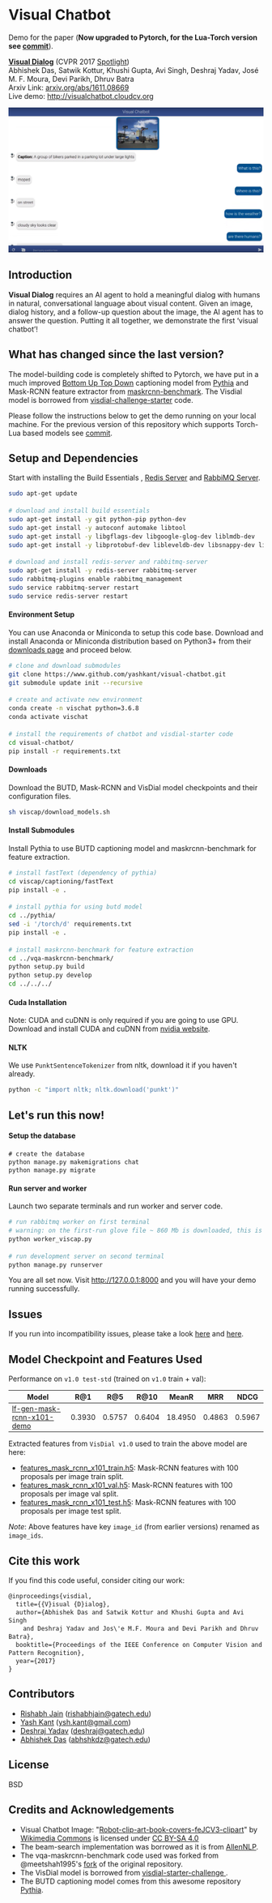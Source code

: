 
Visual Chatbot
============
Demo for the paper (**Now upgraded to Pytorch, for the Lua-Torch version see [commit](https://github.com/Cloud-CV/visual-chatbot/tree/f5db5a099cba044a6dee3830fa25a66ef4f1b08b)**). 

**[Visual Dialog][1]**  (CVPR 2017 [Spotlight][4]) </br>
Abhishek Das, Satwik Kottur, Khushi Gupta, Avi Singh, Deshraj Yadav, José M. F. Moura, Devi Parikh, Dhruv Batra  
Arxiv Link: [arxiv.org/abs/1611.08669][1]  
Live demo: http://visualchatbot.cloudcv.org

[![Visual Chatbot](chat/static/images/screenshot.png)](http://www.youtube.com/watch?v=SztC8VOWwRQ&t=13s "Visual Chatbot")

Introduction
---------------
**Visual Dialog** requires an AI agent to hold a meaningful dialog with humans in natural, conversational language about visual content. Given an image, dialog history, and a follow-up question about the image, the AI agent has to answer the question. Putting it all together, we demonstrate the first ‘visual chatbot’!

What has changed since the last version?
---------------------------------------------------
The model-building code is completely shifted to Pytorch, we have put in a much improved [Bottom Up Top Down][12] captioning model from [Pythia][10] and Mask-RCNN feature extractor from [maskrcnn-benchmark][13]. The Visdial model is borrowed from [visdial-challenge-starter][14] code. 

Please follow the instructions below to get the demo running on your local machine. For the previous version of this repository which supports Torch-Lua based models see [commit](https://github.com/Cloud-CV/visual-chatbot/tree/f5db5a099cba044a6dee3830fa25a66ef4f1b08b). 

Setup and Dependencies
------------------------------
Start with installing the Build Essentials , [Redis Server][5] and [RabbiMQ Server][6].
```sh
sudo apt-get update

# download and install build essentials
sudo apt-get install -y git python-pip python-dev
sudo apt-get install -y autoconf automake libtool 
sudo apt-get install -y libgflags-dev libgoogle-glog-dev liblmdb-dev
sudo apt-get install -y libprotobuf-dev libleveldb-dev libsnappy-dev libopencv-dev libhdf5-serial-dev protobuf-compiler

# download and install redis-server and rabbitmq-server
sudo apt-get install -y redis-server rabbitmq-server
sudo rabbitmq-plugins enable rabbitmq_management
sudo service rabbitmq-server restart 
sudo service redis-server restart
```

#### Environment Setup

You can use Anaconda or Miniconda to setup this code base. Download and install Anaconda or Miniconda distribution based on Python3+ from their [downloads page][17] and proceed below. 


```sh
# clone and download submodules
git clone https://www.github.com/yashkant/visual-chatbot.git
git submodule update init --recursive

# create and activate new environment
conda create -n vischat python=3.6.8
conda activate vischat

# install the requirements of chatbot and visdial-starter code
cd visual-chatbot/
pip install -r requirements.txt
```

#### Downloads
Download the BUTD, Mask-RCNN and VisDial model checkpoints and their configuration files.
```sh
sh viscap/download_models.sh
```

#### Install Submodules
Install Pythia to use BUTD captioning model and maskrcnn-benchmark for feature extraction. 
```sh
# install fastText (dependency of pythia)
cd viscap/captioning/fastText
pip install -e .

# install pythia for using butd model
cd ../pythia/
sed -i '/torch/d' requirements.txt
pip install -e .

# install maskrcnn-benchmark for feature extraction
cd ../vqa-maskrcnn-benchmark/
python setup.py build
python setup.py develop
cd ../../../
```
#### Cuda Installation

Note: CUDA and cuDNN is only required if you are going to use GPU. Download and install CUDA and cuDNN from [nvidia website][18].  

#### NLTK
We use `PunktSentenceTokenizer` from nltk, download it if you haven't already. 
```sh
python -c "import nltk; nltk.download('punkt')"
```


## Let's run this now! 
#### Setup the database
```
# create the database
python manage.py makemigrations chat
python manage.py migrate
```
#### Run server and worker
Launch two separate terminals and run worker and server code.   
```sh
# run rabbitmq worker on first terminal
# warning: on the first-run glove file ~ 860 Mb is downloaded, this is a one-time thing
python worker_viscap.py

# run development server on second terminal
python manage.py runserver
```
You are all set now. Visit http://127.0.0.1:8000 and you will have your demo running successfully.

## Issues
If you run into incompatibility issues, please take a look [here][7] and [here][8]. 

## Model Checkpoint and Features Used
Performance on `v1.0 test-std` (trained on `v1.0` train + val):

  Model  |  R@1   |  R@5   |  R@10  | MeanR  |  MRR   |  NDCG  |
 ------- | ------ | ------ | ------ | ------ | ------ | ------ |
[lf-gen-mask-rcnn-x101-demo][20]  | 0.3930 | 0.5757 | 0.6404 | 18.4950| 0.4863 | 0.5967 |

Extracted features from `VisDial v1.0` used to train the above model are here: 

- [features_mask_rcnn_x101_train.h5][21]: Mask-RCNN features with 100 proposals per image train split.
- [features_mask_rcnn_x101_val.h5][22]: Mask-RCNN features with 100 proposals per image val split.
- [features_mask_rcnn_x101_test.h5][23]: Mask-RCNN features with 100 proposals per image test split.

*Note*: Above features have key `image_id` (from earlier versions) renamed as `image_ids`.

## Cite this work

If you find this code useful, consider citing our work:

```
@inproceedings{visdial,
  title={{V}isual {D}ialog},
  author={Abhishek Das and Satwik Kottur and Khushi Gupta and Avi Singh
    and Deshraj Yadav and Jos\'e M.F. Moura and Devi Parikh and Dhruv Batra},
  booktitle={Proceedings of the IEEE Conference on Computer Vision and Pattern Recognition},
  year={2017}
}
```

## Contributors
* [Rishabh Jain][24] (rishabhjain@gatech.edu)
* [Yash Kant][19] (ysh.kant@gmail.com)
* [Deshraj Yadav][2] (deshraj@gatech.edu)
* [Abhishek Das][3] (abhshkdz@gatech.edu)

## License

BSD

## Credits and Acknowledgements

- Visual Chatbot Image: "[Robot-clip-art-book-covers-feJCV3-clipart](https://commons.wikimedia.org/wiki/File:Robot-clip-art-book-covers-feJCV3-clipart.png)" by [Wikimedia Commons](https://commons.wikimedia.org) is licensed under [CC BY-SA 4.0](https://creativecommons.org/licenses/by-sa/4.0/deed.en)
- The beam-search implementation was borrowed as it is from [AllenNLP](15).
- The vqa-maskrcnn-benchmark code used was forked from @meetshah1995's [fork](16) of the original repository.
- The VisDial model is borrowed from [visdial-starter-challenge ][14].
- The BUTD captioning model comes from this awesome repository [Pythia][10].

[1]: https://arxiv.org/abs/1611.08669
[2]: http://deshraj.github.io
[3]: https://abhishekdas.com
[4]: http://cvpr2017.thecvf.com/
[5]: https://redis.io/
[6]: https://www.rabbitmq.com/
[7]: https://github.com/unbit/uwsgi/issues/1770
[8]: https://stackoverflow.com/questions/41335478/importerror-no-module-named-asgiref-base-layer
[9]: https://gitlab.com/yashkant/vqa-maskrcnn-benchmark](https://gitlab.com/yashkant/vqa-maskrcnn-benchmark)
[10]: https://github.com/facebookresearch/pythia/
[11]: https://github.com/facebookresearch/fastText/
[12]: https://arxiv.org/abs/1707.07998
[13]: https://github.com/facebookresearch/maskrcnn-benchmark
[14]: https://github.com/batra-mlp-lab/visdial-challenge-starter-pytorch/
[15]: https://www.github.com/allenai/allennlp
[16]: https://gitlab.com/meetshah1995/vqa-maskrcnn-benchmark/
[17]: https://conda.io/docs/user-guide/install/download.html
[18]: https://developer.nvidia.com/cuda-downloads
[19]: https://github.com/yashkant
[20]: https://s3.amazonaws.com/visual-dialog/data/v1.0/2019/lf_gen_mask_rcnn_x101_train_demo.pth
[21]: https://s3.amazonaws.com/visual-dialog/data/v1.0/2019/features_mask_rcnn_x101_train.h5
[22]: https://s3.amazonaws.com/visual-dialog/data/v1.0/2019/features_mask_rcnn_x101_val.h5
[23]: https://s3.amazonaws.com/visual-dialog/data/v1.0/2019/features_mask_rcnn_x101_test.h5
[24]: https://rishabhjain2018.github.io/


